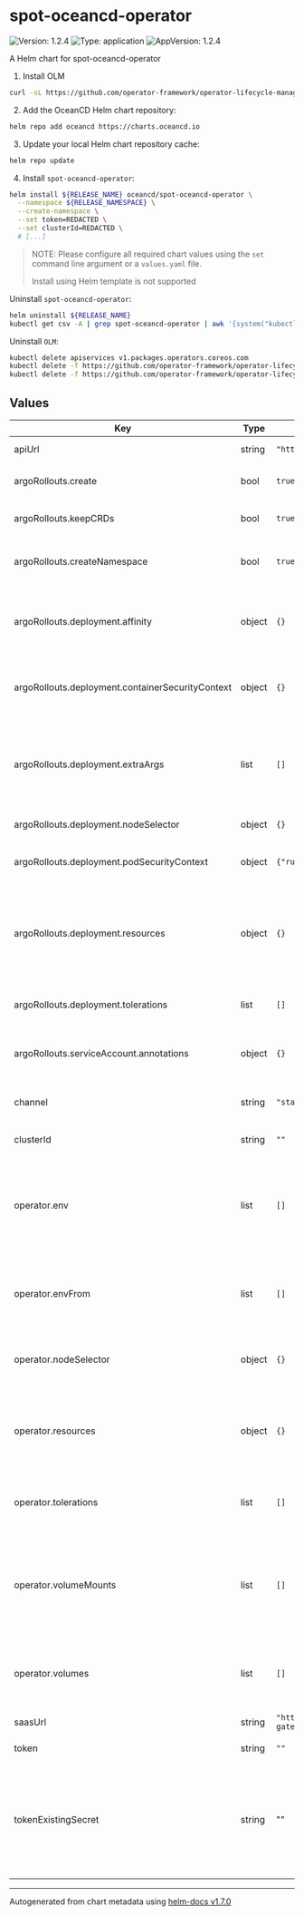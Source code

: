 # spot-oceancd-operator

![Version: 1.2.4](https://img.shields.io/badge/Version-1.2.4-informational?style=flat-square) ![Type: application](https://img.shields.io/badge/Type-application-informational?style=flat-square) ![AppVersion: 1.2.4](https://img.shields.io/badge/AppVersion-1.2.4-informational?style=flat-square)

A Helm chart for spot-oceancd-operator

1. Install OLM

```sh
curl -sL https://github.com/operator-framework/operator-lifecycle-manager/releases/download/v0.20.0/install.sh | bash -s v0.20.0
```

2. Add the OceanCD Helm chart repository:

```sh
helm repo add oceancd https://charts.oceancd.io
```

3. Update your local Helm chart repository cache:

```sh
helm repo update
```

4. Install `spot-oceancd-operator`:

```sh
helm install ${RELEASE_NAME} oceancd/spot-oceancd-operator \
  --namespace ${RELEASE_NAMESPACE} \
  --create-namespace \
  --set token=REDACTED \
  --set clusterId=REDACTED \
  # [...]
```

> NOTE: Please configure all required chart values using the `set` command line argument or a `values.yaml` file.
> 
> Install using Helm template is not supported


Uninstall `spot-oceancd-operator`:

```sh
helm uninstall ${RELEASE_NAME} 
kubectl get csv -A | grep spot-oceancd-operator | awk '{system("kubectl delete csv " $2 " -n " $1)}'
```

Uninstall `OLM`:
```sh
kubectl delete apiservices v1.packages.operators.coreos.com
kubectl delete -f https://github.com/operator-framework/operator-lifecycle-manager/releases/download/v0.20.0/crds.yaml
kubectl delete -f https://github.com/operator-framework/operator-lifecycle-manager/releases/download/v0.20.0/olm.yaml
```

## Values

| Key | Type | Default | Description |
|-----|------|---------|-------------|
| apiUrl | string | `"https://api.spotinst.io"` | (Optional) Spot Api URL |
| argoRollouts.create | bool | `true` | (Optional) If create argo-rollouts |
| argoRollouts.keepCRDs | bool | `true` | (Optional) If keep argo-rollouts crds |
| argoRollouts.createNamespace | bool | `true` | (Optional) If create argo-rollouts namespace |
| argoRollouts.deployment.affinity | object | `{}` | (Optional) Assign custom [affinity] rules to the argo rollout deployment |
| argoRollouts.deployment.containerSecurityContext | object | `{}` | (Optional) Security Context to set on container level |
| argoRollouts.deployment.extraArgs | list | `[]` | (Optional) Additional command line arguments to pass to rollouts-controller.  A list of flags. |
| argoRollouts.deployment.nodeSelector | object | `{}` | (Optional) Node selector |
| argoRollouts.deployment.podSecurityContext | object | `{"runAsNonRoot":true}` | (Optional) Security Context to set on pod level |
| argoRollouts.deployment.resources | object | `{}` | (Optional) Resource limits and requests for the argo rollouts controller pods. |
| argoRollouts.deployment.tolerations | list | `[]` | (Optional) Tolerations for use with node taints |
| argoRollouts.serviceAccount.annotations | object | `{}` | (Optional) Service Account Annotations |
| channel | string | `"stable"` | (Optional) Operator Catalog channel |
| clusterId | string | `""` | (Required) Cluster ID |
| operator.env | list | `[]` | (Optional) List of Environment Variables that must exist in all containers in the Pod created by OLM. |
| operator.envFrom | list | `[]` | (Optional) List of sources to populate Environment Variables in the container. |
| operator.nodeSelector | object | `{}` | (Optional) Node selector for the pod created by OLM |
| operator.resources | object | `{}` | (Optional) Resource limits and requests for the pod created by OLM. |
| operator.tolerations | list | `[]` | (Optional) Tolerations for the Pod created by OLM. |
| operator.volumeMounts | list | `[]` | (Optional) list of VolumeMounts that must exist in all containers in the Pod created by OLM. |
| operator.volumes | list | `[]` | (Optional) List of Volumes that must exist on the Pod created by OLM. |
| saasUrl | string | `"https://cluster-gateway.oceancd.io"` | (Optional) Saas URL |
| token| string | `""` | (Optional) Spot Token |
| tokenExistingSecret | string | "" | (Optional) Use existing Secret which stores spot token. The value should be set with the `spot-token` key inside the secret. 

----------------------------------------------
Autogenerated from chart metadata using [helm-docs v1.7.0](https://github.com/norwoodj/helm-docs/releases/v1.7.0)
